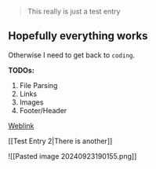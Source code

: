 > This really is just a test entry

## Hopefully everything works

Otherwise I need to get back to `coding`.

**TODOs:**
1. File Parsing
2. Links
3. Images
4. Footer/Header

[Weblink](https://www.youtube.com/watch?v=dQw4w9WgXcQ)

[[Test Entry 2|There is another]]

![[Pasted image 20240923190155.png]]